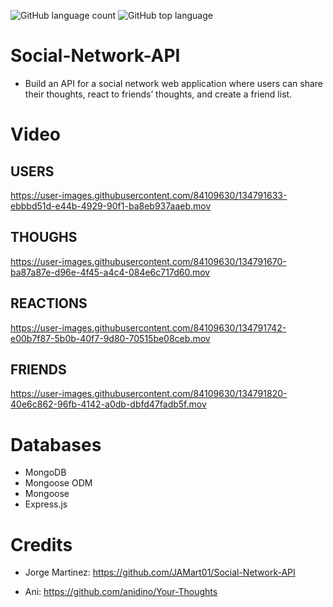 <img alt="GitHub language count" src="https://img.shields.io/github/languages/count/rldyd/Social-Network-API"> <img alt="GitHub top language" src="https://img.shields.io/github/languages/top/rldyd/Social-Network-API">

# Social-Network-API

* Build an API for a social network web application where users can share their thoughts, react to friends’ thoughts, and create a friend list.


# Video

## USERS

https://user-images.githubusercontent.com/84109630/134791633-ebbbd51d-e44b-4929-90f1-ba8eb937aaeb.mov


## THOUGHS

https://user-images.githubusercontent.com/84109630/134791670-ba87a87e-d96e-4f45-a4c4-084e6c717d60.mov


## REACTIONS

https://user-images.githubusercontent.com/84109630/134791742-e00b7f87-5b0b-40f7-9d80-70515be08ceb.mov


## FRIENDS

https://user-images.githubusercontent.com/84109630/134791820-40e6c862-96fb-4142-a0db-dbfd47fadb5f.mov


# Databases

* MongoDB
* Mongoose ODM
* Mongoose
* Express.js

# Credits

* Jorge Martinez: https://github.com/JAMart01/Social-Network-API

* Ani: https://github.com/anidino/Your-Thoughts
